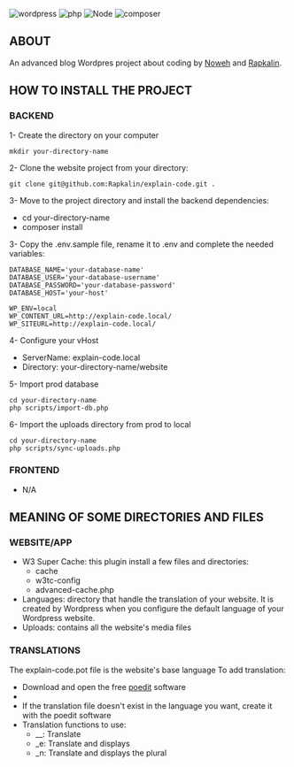 ![wordpress](https://img.shields.io/badge/wordpress-v6.2-0678BE.svg?style=flat-square)
![php](https://img.shields.io/badge/PHP-v8.1-828cb7.svg?style=flat-square)
![Node](https://img.shields.io/badge/node-v18-644D31.svg?style=flat-square)
![composer](https://img.shields.io/badge/composer-v2-126E75.svg?style=flat-square)

## ABOUT
An advanced blog Wordpres project about coding by [Noweh](https://github.com/noweh/) and [Rapkalin](https://github.com/Rapkalin/).

## HOW TO INSTALL THE PROJECT

### BACKEND

1- Create the directory on your computer
```
mkdir your-directory-name
```

2- Clone the website project from your directory:
```git
git clone git@github.com:Rapkalin/explain-code.git .
```

3- Move to the project directory and install the backend dependencies:
- cd your-directory-name
- composer install

3- Copy the .env.sample file, rename it to .env and complete the needed variables:
```
DATABASE_NAME='your-database-name'
DATABASE_USER='your-database-username'
DATABASE_PASSWORD='your-database-password'
DATABASE_HOST='your-host'

WP_ENV=local
WP_CONTENT_URL=http://explain-code.local/
WP_SITEURL=http://explain-code.local/
```

4- Configure your vHost
- ServerName: explain-code.local 
- Directory: your-directory-name/website

5- Import prod database
```
cd your-directory-name
php scripts/import-db.php
```

6- Import the uploads directory from prod to local
```
cd your-directory-name
php scripts/sync-uploads.php
```

### FRONTEND
- N/A

## MEANING OF SOME DIRECTORIES AND FILES

### WEBSITE/APP
- W3 Super Cache: this plugin install a few files and directories:
    - cache
    - w3tc-config
    - advanced-cache.php
- Languages: directory that handle the translation of your website. It is created by Wordpress when you configure the default language of your Wordpress website.
- Uploads: contains all the website's media files

### TRANSLATIONS
The explain-code.pot file is the website's base language 
To add translation:
- Download and open the free [poedit](https://poedit.net/) software
- 
- If the translation file doesn't exist in the language you want, create it with the poedit software
- Translation functions to use:
  - __: Translate
  - _e: Translate and displays 
  - _n: Translate and displays the plural
